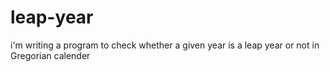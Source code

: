 # leap-year
i'm writing a program to check whether a given year is a leap year or not in Gregorian calender
